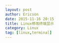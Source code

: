 ```yaml
---
layout: post
author: Ericson
date: 2015-11-16 20:15
title: Linux修改终端显示
category: Linux
tag: [linux,terminal]
---
```


